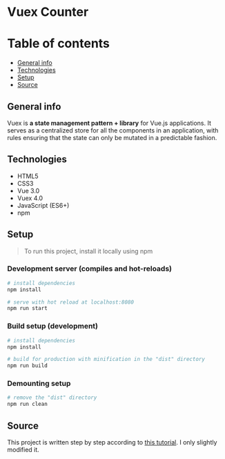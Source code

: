 # Vuex Counter

# Table of contents

- [General info](#general-info)
- [Technologies](#technologies)
- [Setup](#setup)
- [Source](#source)

## General info

Vuex is **a state management pattern + library** for Vue.js applications. It serves as a centralized store for all the components in an application, with rules ensuring that the state can only be mutated in a predictable fashion. 

## Technologies

- HTML5
- CSS3
- Vue 3.0
- Vuex 4.0
- JavaScript (ES6+)
- npm

## Setup

> To run this project, install it locally using npm

### Development server (compiles and hot-reloads)

```bash
# install dependencies
npm install

# serve with hot reload at localhost:8080
npm run start
```

### Build setup (development)

```bash
# install dependencies
npm install

# build for production with minification in the "dist" directory
npm run build
```

### Demounting setup

```bash
# remove the "dist" directory
npm run clean
```

## Source

This project is written step by step according to [this tutorial](https://www.youtube.com/watch?v=y7DQhNs9Azw "See tutorial"). I only slightly modified it.